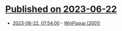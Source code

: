 # [Published on 2023-06-22](index.md)

* [2023-06-22, 07:54:00](https://lobste.rs/s/fr2qsg/winpopup_2001) - [WinPopup (2001)](https://susam.net/maze/winpopup.html)
